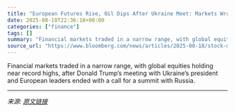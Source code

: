 ```yaml
---
title: "European Futures Rise, Oil Dips After Ukraine Meet: Markets Wrap"
date: 2025-08-18T22:36:18+08:00
categories: ["finance"]
tags: []
summary: "Financial markets traded in a narrow range, with global equities holding near record highs, after Donald Trump’s meeting with Ukraine’s president and European leaders ended with a call for a summit wi"
source_url: "https://www.bloomberg.com/news/articles/2025-08-18/stock-market-today-dow-s-p-live-updates"
---
```


Financial markets traded in a narrow range, with global equities holding near record highs, after Donald Trump’s meeting with Ukraine’s president and European leaders ended with a call for a summit with Russia.

---

*来源: [原文链接](https://www.bloomberg.com/news/articles/2025-08-18/stock-market-today-dow-s-p-live-updates)*
